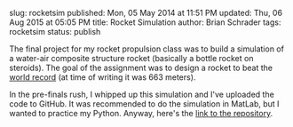 slug: rocketsim
published: Mon, 05 May 2014 at 11:51 PM
updated: Thu, 06 Aug 2015 at 05:05 PM
title: Rocket Simulation
author: Brian Schrader
tags: rocketsim 
status: publish

The final project for my rocket propulsion class was to build a simulation of a water-air composite structure rocket (basically a bottle rocket on steroids). The goal of the assignment was to design a rocket to beat the [world record][record] (at time of writing it was 663 meters). 

In the pre-finals rush, I whipped up this simulation and I've uploaded the code to GitHub. It was recommended to do the simulation in MatLab, but I wanted to practice my Python. Anyway, here's the [link to the repository][git].

[git]: https://github.com/Sonictherocketman/RocketSim
[record]: http://wra2.org/WRA2_Class_A_Rules.php